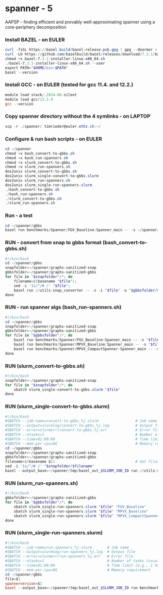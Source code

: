# spanner - 5
AAPSP - finding efficient and provably well-approximating spanner using a core-periphery decomposition


### Install BAZEL - on EULER
```powershell
curl -fsSL https://bazel.build/bazel-release.pub.gpg | gpg --dearmor > ~/bazel-archive-keyring.gpg
curl -LO https://github.com/bazelbuild/bazel/releases/download/7.3.1/bazel-7.3.1-installer-linux-x86_64.sh
chmod +x bazel-7.3.1-installer-linux-x86_64.sh
./bazel-7.3.1-installer-linux-x86_64.sh --user
export PATH="$HOME/bin:$PATH"
bazel --version
```

### Install GCC - on EULER (tested for gcc 11.4. and 12.2.)
```powershell
module load stack/.2024-06-silent
module load gcc/12.2.0
gcc --version
```

### Copy spanner directory without the 4 symlinks - on LAPTOP
```powershell
scp -r ./spanner/ timrieder@euler.ethz.ch:~/
```

### Configure & run bash scripts - on EULER
```powershell
cd ~/spanner
chmod +x bash_convert-to-gbbs.sh
chmod +x bash_run-spanners.sh
chmod +x slurm_convert-to-gbbs.sh
chmod +x slurm_run-spanners.sh
dos2unix slurm_convert-to-gbbs.sh
dos2unix slurm_single-convert-to-gbbs.slurm
dos2unix slurm_run-spanners.sh
dos2unix slurm_single-run-spanners.slurm
./bash_convert-to-gbbs.sh
./bash_run-spanners.sh
./slurm_convert-to-gbbs.sh
./slurm_run-spanners.sh
```

### Run - a test
```powershell
cd ~/spanner/gbbs
bazel run benchmarks/Spanner/FGV_Baseline:Spanner_main -- -s ~/spanner/graphs-sanitized-gbbs/soc-hamsterster.txt
```

### RUN - convert from snap to gbbs format (bash_convert-to-gbbs.sh)
```powershell
#!/bin/bash
cd ~/spanner/gbbs
snapfolder=~/spanner/graphs-sanitized-snap
gbbsfolder=~/spanner/graphs-sanitized-gbbs
for file in "$snapfolder"/*; do     
	filename=$(basename "$file");  
	sed -i '1s/^/# /' "$file";
	bazel run //utils:snap_converter -- -s -i "$file" -o "$gbbsfolder/$filename"; 
done
```

### RUN - run spanner algs (bash_run-spanners.sh)
```powershell
#!/bin/bash
cd ~/spanner/gbbs
snapfolder=~/spanner/graphs-sanitized-snap
gbbsfolder=~/spanner/graphs-sanitized-gbbs
for file in "$gbbsfolder"/*; do
	bazel run benchmarks/Spanner/FGV_Baseline:Spanner_main -- -s "$file"
	bazel run benchmarks/Spanner/MPVX_Baseline:Spanner_main -- -s "$file"
	bazel run benchmarks/Spanner/MPVX_CompactSpanner:Spanner_main -- -s "$file"
done
```

### RUN (slurm_convert-to-gbbs.sh)
```powershell
#!/bin/bash
snapfolder=~/spanner/graphs-sanitized-snap
for file in "$snapfolder"/*; do
	sbatch slurm_single-convert-to-gbbs.slurm "$file"
done
```

### RUN (slurm_single-convert-to-gbbs.slurm)
```powershell
#!/bin/bash
#SBATCH --job-name=convert-to-gbbs_%j.slurm                 # Job name
#SBATCH --output=slurmlog/convert-to-gbbs_%j.log            # Output file
#SBATCH --error=slurmerr/convert-to-gbbs_%j.err             # Error file
#SBATCH --ntasks=1                                          # Number of tasks (usually 1 for single commands)
#SBATCH --time=01:00:00                                     # Time limit (e.g., 1 hour)
#SBATCH --mem-per-cpu=8G                                    # Memory requirement
cd ~/spanner/gbbs
snapfolder=~/spanner/graphs-sanitized-snap
gbbsfolder=~/spanner/graphs-sanitized-gbbs
filename=$(basename $1)                                     # Get filename from SLURM_ARRAY_TASK_ID
sed -i '1s/^/# /' "$snapfolder/$filename"
bazel --output_base=~/spanner/tmp/bazel_out_$SLURM_JOB_ID run //utils:snap_converter -- -s -i "$snapfolder/$filename" -o "$gbbsfolder/$filename"
```

### RUN (slurm_run-spanners.sh)
```powershell
#!/bin/bash
gbbsfolder=~/spanner/graphs-sanitized-gbbs
for file in "$gbbsfolder"/*; do
	sbatch slurm_single-run-spanners.slurm "$file" "FGV_Baseline"
	sbatch slurm_single-run-spanners.slurm "$file" "MPVX_Baseline"
	sbatch slurm_single-run-spanners.slurm "$file" "MPVX_CompactSpanner"
done
``` 

### RUN (slurm_single-run-spanners.slurm)
```powershell
#!/bin/bash
#SBATCH --job-name=run-spanners_%j.slurm       # Job name
#SBATCH --output=slurmlog/run-spanners_%j.log  # Output file
#SBATCH --error=slurmerr/run-spanners_%j.err   # Error file
#SBATCH --ntasks=1                             # Number of tasks (usually 1 for single commands)
#SBATCH --time=01:00:00                        # Time limit (e.g., 1 hour)
#SBATCH --mem-per-cpu=8G                       # Memory requirement
cd ~/spanner/gbbs
file=$1
spannerversion=$2
bazel --output_base=~/spanner/tmp/bazel_out_$SLURM_JOB_ID run benchmarks/Spanner/$spannerversion:Spanner_main -- -s "$file"
```
